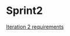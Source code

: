 # Sprint2


[Iteration 2 requirements](https://www.cise.ufl.edu/~dts/cop4331/project-v2/project-v2.html)
 
